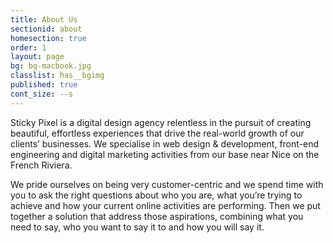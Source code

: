 ```yaml
---
title: About Us
sectionid: about
homesection: true
order: 1
layout: page
bg: bg-macbook.jpg
classlist: has__bgimg
published: true
cont_size: --s
---
```


Sticky Pixel is a digital design agency relentless in the pursuit of creating beautiful, effortless experiences that drive the real-world growth of our clients’ businesses. We specialise in web design & development, front-end engineering and digital marketing activities from our base near Nice on the French&nbsp;Riviera.

We pride ourselves on being very customer-centric and we spend time with you to ask the right questions about who you are, what you’re trying to achieve and how your current online activities are performing. Then we put together a solution that address those aspirations, combining what you need to say, who you want to say it to and how you will say it.

